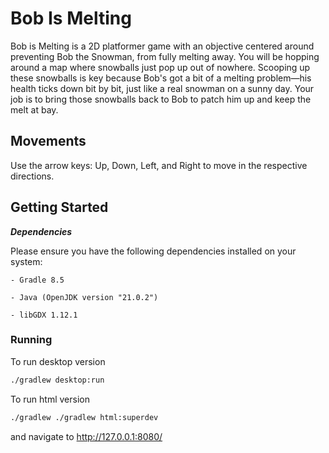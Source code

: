 # Bob Is Melting

Bob is Melting is a 2D platformer game with an objective centered around preventing Bob the Snowman, from fully melting away. You will be hopping around a map where snowballs just pop up out of nowhere. Scooping up these snowballs is key because Bob's got a bit of a melting problem—his health ticks down bit by bit, just like a real snowman on a sunny day. Your job is to bring those snowballs back to Bob to patch him up and keep the melt at bay.

## Movements

Use the arrow keys: Up, Down, Left, and Right to move in the respective directions.

## Getting Started

***Dependencies***

Please ensure you have the following dependencies installed on your system:

`- Gradle 8.5`

`- Java (OpenJDK version "21.0.2")`

`- libGDX 1.12.1`

### Running

To run desktop version

```sh
./gradlew desktop:run
```

To run html version

```sh
./gradlew ./gradlew html:superdev
```

and navigate to http://127.0.0.1:8080/
